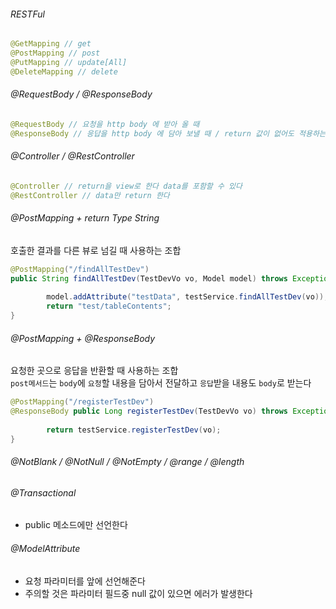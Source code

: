 ###### RESTFul
```java
@GetMapping // get 
@PostMapping // post
@PutMapping // update[All]
@DeleteMapping // delete
```
  
###### @RequestBody / @ResponseBody
```java
@RequestBody // 요청을 http body 에 받아 올 때
@ResponseBody // 응답을 http body 에 담아 보낼 때 / return 값이 없어도 적용하는 것이 좋다
```

###### @Controller / @RestController
```java
@Controller // return을 view로 한다 data를 포함할 수 있다 
@RestController // data만 return 한다
```
  
###### @PostMapping + return Type String
호출한 결과를 다른 뷰로 넘길 때 사용하는 조합
```java
@PostMapping("/findAllTestDev")
public String findAllTestDev(TestDevVo vo, Model model) throws Exception{
		
		model.addAttribute("testData", testService.findAllTestDev(vo));
		return "test/tableContents";
}
```
  
###### @PostMapping + @ResponseBody
요청한 곳으로 응답을 반환할 때 사용하는 조합  
`post메서드`는 `body`에 `요청`할 내용을 담아서 전달하고 `응답`받을 내용도 `body`로 받는다
```java
@PostMapping("/registerTestDev")
@ResponseBody public Long registerTestDev(TestDevVo vo) throws Exception{
		
		return testService.registerTestDev(vo);
}
```
  
###### @NotBlank / @NotNull / @NotEmpty / @range / @length
  
  
###### @Transactional
- public 메소드에만 선언한다
  
###### @ModelAttribute
- 요청 파라미터를 앞에 선언해준다 
- 주의할 것은 파라미터 필드중 null 값이 있으면 에러가 발생한다
